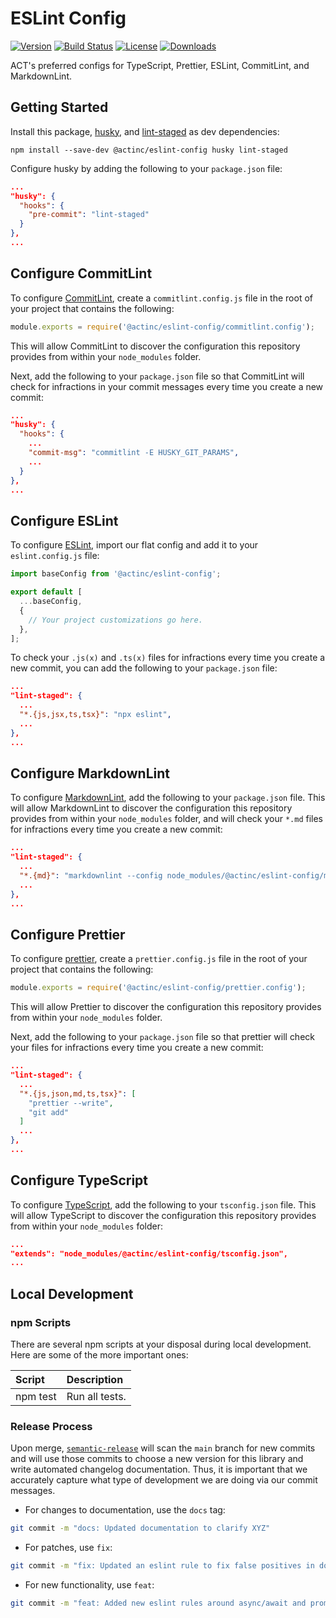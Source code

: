 # ESLint Config

<!-- markdownlint-disable line-length -->

[![Version](https://img.shields.io/npm/v/@actinc/eslint-config)](https://www.npmjs.com/package/@actinc/eslint-config) [![Build Status](https://app.travis-ci.com/act-org/eslint-config.svg?branch=master)](https://app.travis-ci.com/act-org/eslint-config) [![License](https://img.shields.io/badge/license-MIT-green)](https://github.com/act-org/eslint-config/blob/master/LICENSE) [![Downloads](https://img.shields.io/npm/dw/@actinc/eslint-config?color=orange)](https://www.npmjs.com/package/@actinc/eslint-config)

<!-- markdownlint-enable line-length -->

ACT's preferred configs for TypeScript, Prettier, ESLint, CommitLint, and
MarkdownLint.

## Getting Started

Install this package, [husky](https://github.com/typicode/husky), and
[lint-staged](https://github.com/okonet/lint-staged) as dev dependencies:

```shell
npm install --save-dev @actinc/eslint-config husky lint-staged
```

Configure husky by adding the following to your `package.json` file:

```json
...
"husky": {
  "hooks": {
    "pre-commit": "lint-staged"
  }
},
...
```

## Configure CommitLint

To configure [CommitLint](https://github.com/marionebl/commitlint), create a
`commitlint.config.js` file in the root of your project that contains the
following:

```js
module.exports = require('@actinc/eslint-config/commitlint.config');
```

This will allow CommitLint to discover the configuration this repository
provides from within your `node_modules` folder.

Next, add the following to your `package.json` file so that CommitLint will
check for infractions in your commit messages every time you create a new
commit:

```json
...
"husky": {
  "hooks": {
    ...
    "commit-msg": "commitlint -E HUSKY_GIT_PARAMS",
    ...
  }
},
...
```

## Configure ESLint

To configure [ESLint](https://eslint.org/), import our flat config and add it
to your `eslint.config.js` file:

```js
import baseConfig from '@actinc/eslint-config';

export default [
  ...baseConfig,
  {
    // Your project customizations go here.
  },
];
```

To check your `.js(x)` and `.ts(x)` files for infractions every time you create
a new commit, you can add the following to your `package.json` file:

```json
...
"lint-staged": {
  ...
  "*.{js,jsx,ts,tsx}": "npx eslint",
  ...
},
...
```

## Configure MarkdownLint

To configure [MarkdownLint](https://github.com/DavidAnson/markdownlint), add the
following to your `package.json` file. This will allow MarkdownLint to discover
the configuration this repository provides from within your `node_modules`
folder, and will check your `*.md` files for infractions every time you create
a new commit:

```json
...
"lint-staged": {
  ...
  "*.{md}": "markdownlint --config node_modules/@actinc/eslint-config/markdownlint.config.json",
  ...
},
...
```

## Configure Prettier

To configure [prettier](https://prettier.io/), create a `prettier.config.js`
file in the root of your project that contains the following:

```js
module.exports = require('@actinc/eslint-config/prettier.config');
```

This will allow Prettier to discover the configuration this repository
provides from within your `node_modules` folder.

Next, add the following to your `package.json` file so that prettier will check
your files for infractions every time you create a new commit:

```json
...
"lint-staged": {
  ...
  "*.{js,json,md,ts,tsx}": [
    "prettier --write",
    "git add"
  ]
  ...
},
...
```

## Configure TypeScript

To configure [TypeScript](https://www.typescriptlang.org/), add the following
to your `tsconfig.json` file. This will allow TypeScript to discover the
configuration this repository provides from within your `node_modules` folder:

```json
...
"extends": "node_modules/@actinc/eslint-config/tsconfig.json",
...
```

## Local Development

### npm Scripts

There are several npm scripts at your disposal during local development.
Here are some of the more important ones:

| Script   | Description    |
| :------- | :------------- |
| npm test | Run all tests. |

### Release Process

Upon merge, [`semantic-release`](https://github.com/semantic-release/semantic-release)
will scan the `main` branch for new commits and will use those commits to choose
a new version for this library and write automated changelog documentation. Thus,
it is important that we accurately capture what type of development we are
doing via our commit messages.

- For changes to documentation, use the `docs` tag:

```bash
git commit -m "docs: Updated documentation to clarify XYZ"
```

- For patches, use `fix`:

```bash
git commit -m "fix: Updated an eslint rule to fix false positives in downstream projects"
```

- For new functionality, use `feat`:

```bash
git commit -m "feat: Added new eslint rules around async/await and promises"
```
